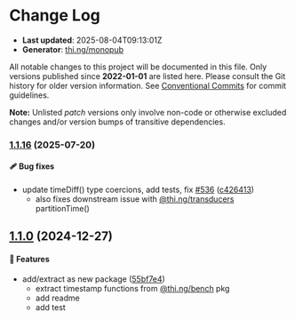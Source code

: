 # Change Log

- **Last updated**: 2025-08-04T09:13:01Z
- **Generator**: [thi.ng/monopub](https://thi.ng/monopub)

All notable changes to this project will be documented in this file.
Only versions published since **2022-01-01** are listed here.
Please consult the Git history for older version information.
See [Conventional Commits](https://conventionalcommits.org/) for commit guidelines.

**Note:** Unlisted _patch_ versions only involve non-code or otherwise excluded changes
and/or version bumps of transitive dependencies.

### [1.1.16](https://github.com/thi-ng/umbrella/tree/@thi.ng/timestamp@1.1.16) (2025-07-20)

#### 🩹 Bug fixes

- update timeDiff() type coercions, add tests, fix [#536](https://github.com/thi-ng/umbrella/issues/536) ([c426413](https://github.com/thi-ng/umbrella/commit/c426413))
  - also fixes downstream issue with [@thi.ng/transducers](https://github.com/thi-ng/umbrella/tree/main/packages/transducers) partitionTime()

## [1.1.0](https://github.com/thi-ng/umbrella/tree/@thi.ng/timestamp@1.1.0) (2024-12-27)

#### 🚀 Features

- add/extract as new package ([55bf7e4](https://github.com/thi-ng/umbrella/commit/55bf7e4))
  - extract timestamp functions from [@thi.ng/bench](https://github.com/thi-ng/umbrella/tree/main/packages/bench) pkg
  - add readme
  - add test
